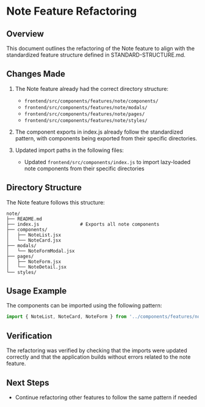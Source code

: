 # Note Feature Refactoring

## Overview
This document outlines the refactoring of the Note feature to align with the standardized feature structure defined in STANDARD-STRUCTURE.md.

## Changes Made
1. The Note feature already had the correct directory structure:
   - `frontend/src/components/features/note/components/`
   - `frontend/src/components/features/note/modals/`
   - `frontend/src/components/features/note/pages/`
   - `frontend/src/components/features/note/styles/`

2. The component exports in index.js already follow the standardized pattern, with components being exported from their specific directories.

3. Updated import paths in the following files:
   - Updated `frontend/src/components/index.js` to import lazy-loaded note components from their specific directories

## Directory Structure
The Note feature follows this structure:

```
note/
├── README.md
├── index.js               # Exports all note components
├── components/
│   ├── NoteList.jsx
│   └── NoteCard.jsx
├── modals/
│   └── NoteFormModal.jsx
├── pages/
│   ├── NoteForm.jsx
│   └── NoteDetail.jsx
└── styles/
```

## Usage Example
The components can be imported using the following pattern:

```jsx
import { NoteList, NoteCard, NoteForm } from '../components/features/note';
```

## Verification
The refactoring was verified by checking that the imports were updated correctly and that the application builds without errors related to the note feature.

## Next Steps
- Continue refactoring other features to follow the same pattern if needed 